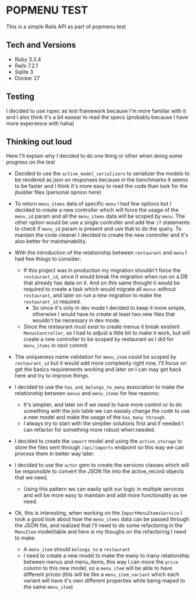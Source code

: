 # POPMENU TEST

This is a simple Rails API as part of popmenu test

## Tech and Versions
- Ruby 3.3.4
- Rails 7.2.1
- Sqlite 3
- Docker 27


## Testing
I decided to use rspec as test framework because I'm more familiar with it and I also think it's a bit easear to read the specs (probably because I have more experience with haha)

## Thinking out loud
Here I'll explain why I decided to do one thing or other when doing some progress on the test

- Decided to use the `active_model_serializers` to serializer the models to be rendered as json on responses because in the benchmarks it seems to be faster and I think it's more easy to read the code than look for the jbuilder files (personal opnion here)

- To return `menu_items` data of specific `menu` I had few options but I decided to create a new controller which will force the usage of the `menu_id` param and all the `menu_items` data will be scoped by `menu`. The other option would be use a single controller and add few `if` statements to check if `menu_id` param is present and use that to do the query. To mantain the code cleaner I decided to create the new controller and it's also better for maintainability.

- With the introduction of the relationship between `restaurant` and `menu` I had few things to consider:
  - If this project was in production my migration shouldn't force the `restaurant_id`, since it would break the migration when run on a DB that already has data on it. And on this same thought it would be required to create a task which would migrate all `menus` without `restaurant`, and later on run a new migration to make the `restaurant_id` required.
    - So since it's only in dev mode I decided to keep it more simple, otherwise I would have to create at least two new files that wouldn't be necessary in dev mode.
  - Since the restaurant must exist to create menus it break existent `MenusController`, so I had to adjust a little bit to make it work, but will create a new controller to be scoped by restaurant as I did for `menu_items` in next commit.

- The uniqueness name validation for `menu_item` could be scoped by `restaurant_id` but it would add more complexity right now, I'll focus on get the basics requirements working and later on I can may get back here and try to improve things.

- I decided to use the `has_and_belongs_to_many` association to make the relationship between `menus` and `menu_items` for few reasons:
  - It's simplier, and later on if we need to have more control or to do something with the join table we can easialy change the code to use a new model and make the usage of the `has_many through`.
  - I always try to start with the simplier solutions first and if needed I can refactor for something more robust when needed.

- I decided to create the `import` model and using the `active_storage` to store the files sent through `/api/imports` endpoint so this way we can process them in better way later.

- I decided to use the `actor` gem to create the services classes which will be responsible to convert the JSON file into the active_record objects that we need.
  - Using this pattern we can easily split our logic in multiple services and will be more easy to maintain and add more functionality as we need.

- Ok, this is interesting, when working on the `ImportMenuItemsService` I took a good look about how the `menu_items` data can be passed through the JSON file, and realized that I'll need to do some refactoring in the `MenuItem` model/table and here is my thoughs on the refactoring I need to make:
  - A `menu_item` should `belongs_to` a `restaurant`
  - I need to create a new model to make the many to many relationship between menus and menu_items, this way I can move the `price` column to this new model, so a `menu_item` will be able to have different prices (this will be like a `menu_item_variant` which each variant will have it's own different properties while being maped to the same `menu_item`)
